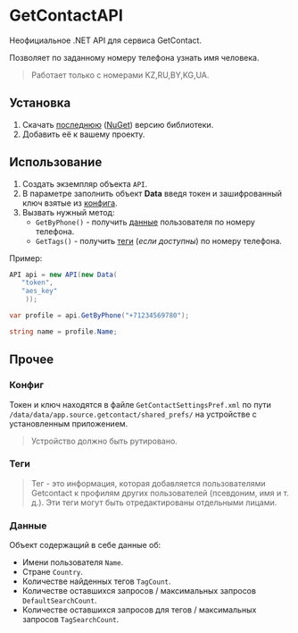 # GetContactAPI
Неофициальное .NET API для сервиса GetContact.

Позволяет по заданному номеру телефона узнать имя человека.

> Работает только с номерами KZ,RU,BY,KG,UA.

## Установка
1) Скачать [последнюю](https://github.com/SijyKijy/GetContactAPI/releases) ([NuGet](https://www.nuget.org/packages/GetContactAPI_SijyKijy/)) версию библиотеки.
2) Добавить её к вашему проекту.

## Использование
1. Создать экземпляр объекта `API`.
2. В параметре заполнить объект **Data** введя токен и зашифрованный ключ взятые из [конфига](#Конфиг).
3. Вызвать нужный метод: 
   * `GetByPhone()` - получить [данные](#Данные) пользователя по номеру телефона. 
   * `GetTags()` - получить [теги](#Теги) (*если доступны*) по номеру телефона.

Пример:
```C#
API api = new API(new Data(
   "token",
   "aes_key"
    ));

var profile = api.GetByPhone("+71234569780");

string name = profile.Name;
```

## Прочее

### Конфиг
Токен и ключ находятся в файле `GetContactSettingsPref.xml` по пути `/data/data/app.source.getcontact/shared_prefs/` на устройстве с установленным приложением.
> Устройство должно быть рутировано.

### Теги
> Тег - это информация, которая добавляется пользователями Getcontact к профилям других пользователей (псевдоним, имя и т. д.). Эти теги могут быть отредактированы отдельными лицами.

### Данные
Объект содержащий в себе данные об:
* Имени пользователя `Name`.
* Стране `Country`.
* Количестве найденных тегов `TagCount`.
* Количестве оставшихся запросов / максимальных запросов `DefaultSearchCount`.
* Количестве оставшихся запросов для тегов / максимальных запросов `TagSearchCount`.
